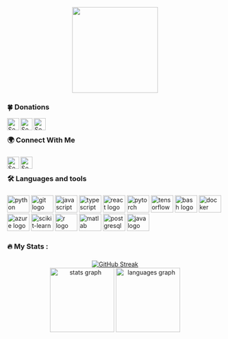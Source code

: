 <div align="center">
  <img height="200" src="https://www.giantbomb.com/a/uploads/scale_medium/3/34651/3407473-90scomputer.gif"  />
</div>

### 🍀 Donations

<a href="https://www.blockchain.com/explorer/addresses/btc/bc1qhw6fz2a9scd0nzwyj26ctmz2s88mzwt8fw2qnf">
    <img align="left" alt="Sebastian Brzustowicz | Bitcoin" width="28px" src="https://cdn-icons-png.flaticon.com/512/5968/5968260.png" />
</a>  

<a href="https://www.blockchain.com/explorer/addresses/eth/0xf16ED0f84B40289DcB9e61A7C1D41bA1cb7C3770">
    <img align="left" alt="Sebastian Brzustowicz | Ethereum" width="28px" src="https://upload.wikimedia.org/wikipedia/commons/thumb/6/6f/Ethereum-icon-purple.svg/1200px-Ethereum-icon-purple.svg.png" />
</a>  
<!--
<a href="">
    <img align="left" alt="Sebastian Brzustowicz | XRP" width="28px" src="https://thegivingblock.com/wp-content/uploads/2023/09/XRP-crypto-coin-icon-The-Giving-Block.png" />
</a>-->

[<img align="left" alt="Sebastian Brzustowicz | BuyCoffee" width="28px" src="https://github.com/sebastianbrzustowicz/sebastianbrzustowicz/assets/66909222/ec596b2f-dcfb-4d61-ad7b-16b49f0e0755" />][buycoffee]

<br>

###            

### 🌍 Connect With Me

###

<!-- [<img align="left" alt="Sebastian Brzustowicz | Youtube" width="28px" src="https://cdn-icons-png.flaticon.com/512/1384/1384060.png" />][youtube] -->

[<img align="left" alt="Sebastian Brzustowicz | Email" width="28px" src="https://cdn-icons-png.flaticon.com/512/3176/3176392.png" />][email]

[<img align="left" alt="Sebastian Brzustowicz | LinkedIn" width="28px" src="https://upload.wikimedia.org/wikipedia/commons/thumb/c/ca/LinkedIn_logo_initials.png/600px-LinkedIn_logo_initials.png" />][linkedin]

<!-- [youtube]: https://www.youtube.com/channel/UCBELaZveveEfNyvaow8V9wQ -->
[linkedin]: https://www.linkedin.com/in/s-brzustowicz/
[github]: https://github.com/sebastianbrzustowicz
[email]: mailto:Se.Brzustowicz@gmail.com
[buycoffee]: https://buycoffee.to/sebastianbrzustowicz

<br>

###

<h3 align="left">🛠 Languages and tools</h3>

###

<div align="left">

  <img src="https://cdn.jsdelivr.net/gh/devicons/devicon/icons/python/python-original.svg" height="40" width="52" alt="python logo"  />
  <img src="https://cdn.jsdelivr.net/gh/devicons/devicon/icons/git/git-original.svg" height="40" width="52" alt="git logo"  />
  <img src="https://cdn.jsdelivr.net/gh/devicons/devicon/icons/javascript/javascript-original.svg" height="40" width="52" alt="javascript logo"  />
  <img src="https://cdn.jsdelivr.net/gh/devicons/devicon/icons/typescript/typescript-original.svg" height="40" width="52" alt="typescript logo"  />
  <img src="https://cdn.jsdelivr.net/gh/devicons/devicon/icons/react/react-original.svg" height="40" width="52" alt="react logo"  />
  <img src="https://cdn.jsdelivr.net/gh/devicons/devicon@latest/icons/pytorch/pytorch-original.svg" height="40" width="52" alt="pytorch logo"  />
  <img src="https://cdn.jsdelivr.net/gh/devicons/devicon@latest/icons/tensorflow/tensorflow-original.svg" height="40" width="52" alt="tensorflow logo"  />
  <img src="https://cdn.jsdelivr.net/gh/devicons/devicon/icons/bash/bash-original.svg" height="40" width="52" alt="bash logo"  />
  <img src="https://cdn.jsdelivr.net/gh/devicons/devicon/icons/docker/docker-original.svg" height="40" width="52" alt="docker logo"  />
  <img src="https://cdn.jsdelivr.net/gh/devicons/devicon@latest/icons/azure/azure-original.svg" height="40" width="52" alt="azure logo"  />
  <img src="https://cdn.jsdelivr.net/gh/devicons/devicon@latest/icons/scikitlearn/scikitlearn-original.svg" height="40" width="52" alt="scikit-learn logo"  />
  <img src="https://cdn.jsdelivr.net/gh/devicons/devicon@latest/icons/r/r-original.svg" height="40" width="52" alt="r logo"  />
  <img src="https://cdn.jsdelivr.net/gh/devicons/devicon/icons/matlab/matlab-original.svg" height="40" width="52" alt="matlab logo"  />
  <img src="https://cdn.jsdelivr.net/gh/devicons/devicon/icons/postgresql/postgresql-plain.svg" height="40" width="52" alt="postgresql logo"  />
  <img src="https://cdn.jsdelivr.net/gh/devicons/devicon/icons/java/java-original.svg" height="40" width="52" alt="java logo"  />
  <!--<img src="https://cdn.jsdelivr.net/gh/devicons/devicon/icons/go/go-original-wordmark.svg" height="40" width="52" alt="go logo"  />  -->
  <!-- <img src="https://cdn.jsdelivr.net/gh/devicons/devicon/icons/cplusplus/cplusplus-original.svg" height="40" width="52" alt="cpp logo"  /> -->
  <!-- <img src="https://cdn.jsdelivr.net/gh/devicons/devicon/icons/flask/flask-original.svg" height="40" width="52" alt="flask logo"  /> -->        
  
</div>

###

<h3 align="left">🔥   My Stats :</h3>

###

<div align="center">
  <!--<img src="https://streak-stats.demolab.com?user=sebastianbrzustowicz&locale=en&mode=daily&theme=dark&hide_border=false&border_radius=5&order=3" height="220" alt="streak graph"  />-->
  <a href="https://git.io/streak-stats"><img src="https://git-hub-streak-stats.vercel.app?user=sebastianbrzustowicz&theme=dark&date_format=j%20M%5B%20Y%5D&card_width=654" alt="GitHub Streak" /></a>
</div>

<div align="center">
  <img src="https://github-readme-stats.vercel.app/api?username=sebastianbrzustowicz&hide_title=false&hide_rank=false&show_icons=true&include_all_commits=true&count_private=true&disable_animations=false&theme=dark&locale=en&hide_border=false&order=1" height="150" alt="stats graph"  />
  <img src="https://github-readme-stats.vercel.app/api/top-langs?username=sebastianbrzustowicz&locale=en&hide_title=false&layout=compact&card_width=320&langs_count=6&theme=dark&hide_border=false&order=2" height="150" alt="languages graph"  />
  <!--<img src="https://github-readme-stats.vercel.app/api/top-langs/?username=sebastianbrzustowicz&layout=compact&theme=dark" height="150" alt="languages graph"  />-->
</div>

###
